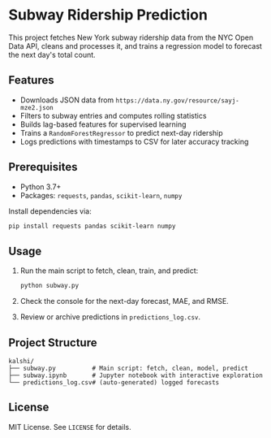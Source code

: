 # Subway Ridership Prediction

This project fetches New York subway ridership data from the NYC Open Data API, cleans and processes it, and trains a regression model to forecast the next day's total count.

## Features

- Downloads JSON data from `https://data.ny.gov/resource/sayj-mze2.json`
- Filters to subway entries and computes rolling statistics
- Builds lag-based features for supervised learning
- Trains a `RandomForestRegressor` to predict next-day ridership
- Logs predictions with timestamps to CSV for later accuracy tracking

## Prerequisites

- Python 3.7+
- Packages: `requests`, `pandas`, `scikit-learn`, `numpy`

Install dependencies via:

```bash
pip install requests pandas scikit-learn numpy
```

## Usage

1. Run the main script to fetch, clean, train, and predict:

   ```bash
   python subway.py
   ```

2. Check the console for the next-day forecast, MAE, and RMSE.

3. Review or archive predictions in `predictions_log.csv`.

## Project Structure

```
kalshi/
├── subway.py          # Main script: fetch, clean, model, predict
├── subway.ipynb       # Jupyter notebook with interactive exploration
└── predictions_log.csv# (auto-generated) logged forecasts
```

## License

MIT License. See `LICENSE` for details.

